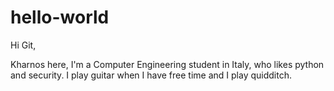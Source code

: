 # hello-world

Hi Git,

Kharnos here, I'm a Computer Engineering student in Italy, who likes python and security.
I play guitar when I have free time and I play quidditch.
